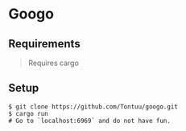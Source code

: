 # Googo

## Requirements
>Requires cargo

## Setup
```console
$ git clone https://github.com/Tontuu/googo.git
$ cargo run
# Go to `localhost:6969` and do not have fun.
```

